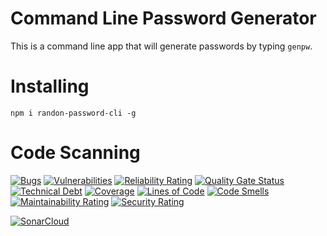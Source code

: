 # Command Line Password Generator

This is a command line app that will generate passwords by typing `genpw`.

# Installing

`npm i randon-password-cli -g`

# Code Scanning 


[![Bugs](https://sonarcloud.io/api/project_badges/measure?project=CliffCrerar_password-generator-cli&metric=bugs)](https://sonarcloud.io/summary/new_code?id=CliffCrerar_password-generator-cli)
[![Vulnerabilities](https://sonarcloud.io/api/project_badges/measure?project=CliffCrerar_password-generator-cli&metric=vulnerabilities)](https://sonarcloud.io/summary/new_code?id=CliffCrerar_password-generator-cli)
[![Reliability Rating](https://sonarcloud.io/api/project_badges/measure?project=CliffCrerar_password-generator-cli&metric=reliability_rating)](https://sonarcloud.io/summary/new_code?id=CliffCrerar_password-generator-cli)
[![Quality Gate Status](https://sonarcloud.io/api/project_badges/measure?project=CliffCrerar_password-generator-cli&metric=alert_status)](https://sonarcloud.io/summary/new_code?id=CliffCrerar_password-generator-cli)
[![Technical Debt](https://sonarcloud.io/api/project_badges/measure?project=CliffCrerar_password-generator-cli&metric=sqale_index)](https://sonarcloud.io/summary/new_code?id=CliffCrerar_password-generator-cli)
[![Coverage](https://sonarcloud.io/api/project_badges/measure?project=CliffCrerar_password-generator-cli&metric=coverage)](https://sonarcloud.io/summary/new_code?id=CliffCrerar_password-generator-cli)
[![Lines of Code](https://sonarcloud.io/api/project_badges/measure?project=CliffCrerar_password-generator-cli&metric=ncloc)](https://sonarcloud.io/summary/new_code?id=CliffCrerar_password-generator-cli)
[![Code Smells](https://sonarcloud.io/api/project_badges/measure?project=CliffCrerar_password-generator-cli&metric=code_smells)](https://sonarcloud.io/summary/new_code?id=CliffCrerar_password-generator-cli)
[![Maintainability Rating](https://sonarcloud.io/api/project_badges/measure?project=CliffCrerar_password-generator-cli&metric=sqale_rating)](https://sonarcloud.io/summary/new_code?id=CliffCrerar_password-generator-cli)
[![Security Rating](https://sonarcloud.io/api/project_badges/measure?project=CliffCrerar_password-generator-cli&metric=security_rating)](https://sonarcloud.io/summary/new_code?id=CliffCrerar_password-generator-cli)

[![SonarCloud](https://sonarcloud.io/images/project_badges/sonarcloud-black.svg)](https://sonarcloud.io/summary/new_code?id=CliffCrerar_password-generator-cli)

